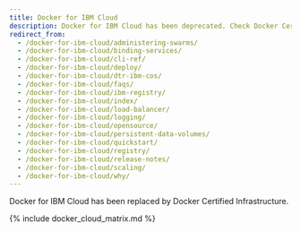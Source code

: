 ```yaml
---
title: Docker for IBM Cloud
description: Docker for IBM Cloud has been deprecated. Check Docker Certified Infrastructure
redirect_from:
  - /docker-for-ibm-cloud/administering-swarms/
  - /docker-for-ibm-cloud/binding-services/
  - /docker-for-ibm-cloud/cli-ref/
  - /docker-for-ibm-cloud/deploy/
  - /docker-for-ibm-cloud/dtr-ibm-cos/
  - /docker-for-ibm-cloud/faqs/
  - /docker-for-ibm-cloud/ibm-registry/
  - /docker-for-ibm-cloud/index/
  - /docker-for-ibm-cloud/load-balancer/
  - /docker-for-ibm-cloud/logging/
  - /docker-for-ibm-cloud/opensource/
  - /docker-for-ibm-cloud/persistent-data-volumes/
  - /docker-for-ibm-cloud/quickstart/
  - /docker-for-ibm-cloud/registry/
  - /docker-for-ibm-cloud/release-notes/
  - /docker-for-ibm-cloud/scaling/
  - /docker-for-ibm-cloud/why/
---
```


Docker for IBM Cloud has been replaced by Docker Certified Infrastructure.

{% include docker_cloud_matrix.md %}
